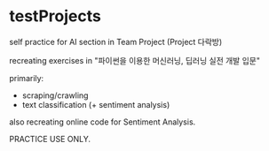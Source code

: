 # testProjects
self practice for AI section in Team Project (Project 다락방)

recreating exercises in "파이썬을 이용한 머신러닝, 딥러닝 실전 개발 입문"

primarily:
 - scraping/crawling
 - text classification (+ sentiment analysis)

also recreating online code for Sentiment Analysis.

PRACTICE USE ONLY.
